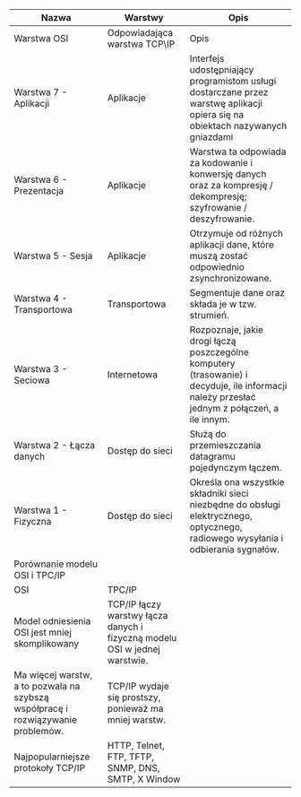 | Nazwa | Warstwy | Opis |
|-------|---------|------|
| Warstwa OSI | Odpowiadająca warstwa TCP\IP | Opis |
| Warstwa 7 - Aplikacji | Aplikacje | Interfejs udostępniający programistom usługi dostarczane przez warstwę aplikacji opiera się na obiektach nazywanych gniazdami |
| Warstwa 6 - Prezentacja | Aplikacje | Warstwa ta odpowiada za kodowanie i konwersję danych oraz za kompresję / dekompresję; szyfrowanie / deszyfrowanie. |
| Warstwa 5 - Sesja | Aplikacje | Otrzymuje od różnych aplikacji dane, które muszą zostać odpowiednio zsynchronizowane. |
| Warstwa 4 - Transportowa | Transportowa | Segmentuje dane oraz składa je w tzw. strumień. |
| Warstwa 3 - Seciowa | Internetowa | Rozpoznaje, jakie drogi łączą poszczególne komputery (trasowanie) i decyduje, ile informacji należy przesłać jednym z połączeń, a ile innym. |
| Warstwa 2 -  Łącza danych | Dostęp do sieci | Służą do przemieszczania datagramu pojedynczym łączem. | 
| Warstwa 1 - Fizyczna | Dostęp do sieci | Określa ona wszystkie składniki sieci niezbędne do obsługi elektrycznego, optycznego, radiowego wysyłania i odbierania sygnałów. |
|Porównanie modelu OSI i TPC/IP|
|OSI| TPC/IP |
| Model odniesienia OSI jest mniej skomplikowany| TCP/IP łączy warstwy łącza danych i fizyczną modelu OSI w jednej warstwie.|
|Ma więcej warstw, a to pozwala na szybszą współpracę i rozwiązywanie problemów.| TCP/IP wydaje się prostszy, ponieważ ma mniej warstw.|
|Najpopularniejsze protokoły TCP/IP|HTTP, Telnet, FTP, TFTP, SNMP, DNS, SMTP, X Window|
